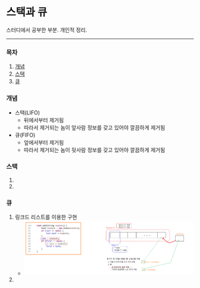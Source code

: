 스택과 큐
======
스터디에서 공부한 부분. 개인적 정리.
- - - -

### 목차
1. [개념](#개념)
2. [스택](#스택)
3. [큐](#큐)

### 개념

* 스택(LIFO)
	* 뒤에서부터 제거됨
	* 따라서 제거되는 놈이 앞사람 정보를 갖고 있어야 깔끔하게 제거됨
* 큐(FIFO)
	* 앞에서부터 제거됨
	* 따라서 제거되는 놈이 뒷사람 정보를 갖고 있어야 깔끔하게 제거됨

### 스택
1.
2.

### 큐
1. 링크드 리스트를 이용한 구현
	* ![queue](https://github.com/nara1030/Algorithm/blob/master/study/img/queue.png)
2.